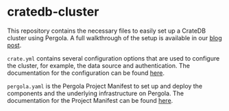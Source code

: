 # cratedb-cluster

This repository contains the necessary files to easily set up a CrateDB cluster using Pergola.
A full walkthrough of the setup is available in our [blog post](https://blog.pergola.cloud/pergolize-database-cluster/).

`crate.yml` contains several configuration options that are used to configure the cluster, for example, the data source and authentication.
The documentation for the configuration can be found [here](https://cratedb.com/docs/crate/reference/en/5.5/config/index.html).

`pergola.yaml` is the Pergola Project Manifest to set up and deploy the components and the underlying infrastructure on Pergola.
The documentation for the Project Manifest can be found [here](https://docs.pergola.cloud/docs/reference/project-manifest).
